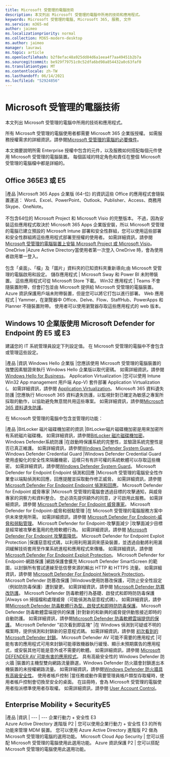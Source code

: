 ```yaml
---
title: Microsoft 受管理的電腦技術
description: 本文列出 Microsoft 受管理的電腦中所用的技術和應用程式。
keywords: Microsoft 受管理的電腦, Microsoft 365, 服務, 文件
ms.service: m365-md
author: jaimeo
ms.localizationpriority: normal
ms.collection: M365-modern-desktop
ms.author: jaimeo
manager: laurawi
ms.topic: article
ms.openlocfilehash: b2f8efac48a925dd84d6a1eea4f7aa49451b2b7a
ms.sourcegitcommit: be929f79751c0c52dfa6bd98a854432a0c63faf0
ms.translationtype: MT
ms.contentlocale: zh-TW
ms.lasthandoff: 06/14/2021
ms.locfileid: "52924856"
---
```

# <a name="microsoft-managed-desktop-technologies"></a>Microsoft 受管理的電腦技術

本文列出 Microsoft 受管理的電腦中所用的技術和應用程式。

<!-- Microsoft 365 E5; Device as a Service -->
<!-- in O365 table, standard suite, removed this sentence "Please see the Installation of Project/Visio 64bit Click to Run Addendum for important deployment instructions. -->

所有 Microsoft 受管理的電腦使用者都需要 Microsoft 365 企業版授權。 如需服務授權需求的詳細資訊，請參閱[Microsoft 受管理的電腦的必要條件](../get-ready/prerequisites.md)。

本文摘要說明所需 Enterprise 授權中包含的元件，以及服務如何搭配每個元件使用 Microsoft 受管理的電腦裝置。 每個區域的特定角色和責任在整個 Microsoft 受管理的電腦檔中都是詳細的。 

## <a name="office-365-e3-or-e5"></a>Office 365E3 或 E5
 |產品 |Microsoft 365 Apps 企業版 (64-位) 的資訊這些 Office 的應用程式會隨裝置運送： Word、Excel、PowerPoint、Outlook、Publisher、Access、商務用 Skype、OneNote。<br><br>不包含64位的 Microsoft Project 和 Microsoft Visio 的完整版本。 不過，因為安裝這些應用程式取決於 Microsoft 365 Apps 企業版安裝，所以 Microsoft 受管理的電腦已建立預設的 Microsoft Intune 部署和安全性群組，您可以使用這些部署和安全性群組將這些應用程式部署至授權的使用者。 如需詳細資訊，請參閱[Microsoft 受管理的電腦裝置上安裝 Microsoft Project 或 Microsoft Visio](../get-started/project-visio.md)。
OneDrive |Azure Active Directory當使用者第一次登入 OneDrive 時，會為使用者啟用單一登入。<br><br>包含「桌面」、「檔」及「圖片」資料夾的已知資料夾重新導向;由 Microsoft 受管理的電腦啟用和設定。
儲存應用程式 |   Microsoft Sway 和 Power BI 未附帶裝置。 這些應用程式可從 Microsoft Store 下載。
Win32 應用程式 |   Teams 不會隨裝置附帶，但會打包並由 Microsoft 提供給 Microsoft 受管理的電腦裝置。 Azure 資訊保護用戶端未附帶裝置，但是您可以將它打包以進行部署。
Web 應用程式 | Yammer，在瀏覽器中 Office、Delve、Flow、StaffHub、PowerApps 和 Planner 不隨裝置附帶。 使用者可以使用瀏覽器存取這些應用程式的 web 版本。


## <a name="windows-10-enterprise-e5-or-e3-with-microsoft-defender-for-endpoint"></a>Windows 10 企業版使用 Microsoft Defender for Endpoint 的 E5 或 E3
建議您的 IT 系統管理員設定下列設定值。 在 Microsoft 受管理的電腦中不會包含或管理這些設定。

 |產品 |資訊 Windows Hello 企業版 |您應該使用 Microsoft 受管理的電腦裝置的強雙因素驗證來執行 Windows Hello 企業版以取代密碼。 如需詳細資訊，請參閱[Windows Hello for Business](/windows/security/identity-protection/hello-for-business/hello-identity-verification)。
Application Virtualization |您可以使用 Intune Win32 App management 用戶端 App-V) 套件部署 Application Virtualization (。 如需詳細資訊，請參閱 [Application Virtualization](/windows/application-management/app-v/appv-technical-reference)。
Microsoft 365 資料遺失防護 |您應執行 Microsoft 365 資料遺失防護，以監視針對已確定為敏感之專案所採取的動作，以協助避免無意間共用這些專案。 如需詳細資訊，請參閱[Microsoft 365 資料遺失防護](../../compliance/endpoint-dlp-learn-about.md)。


在 Microsoft 受管理的電腦中包含並管理的功能：

 |產品 |BitLocker 磁片磁碟機加密的資訊 |BitLocker磁片磁碟機加密是用來加密所有系統磁片磁碟機。 如需詳細資訊，請參閱[BitLocker 磁片磁碟機加密](/windows/security/information-protection/bitlocker/bitlocker-overview)。
Windows Defender系統防護 |在啟動時保護系統的完整性，並驗證系統完整性是否已真正維護。 如需詳細資訊，請參閱[Windows Defender System Guard](/windows/security/threat-protection/windows-defender-system-guard/system-guard-how-hardware-based-root-of-trust-helps-protect-windows)。
Windows Defender Credential Guard |Windows Defender Credential Guard 使用虛擬化的安全性來隔離機密，這樣只有有許可權的系統軟體可以存取這些機密。 如需詳細資訊，請參閱[Windows Defender System Guard](/windows/security/threat-protection/windows-defender-system-guard/system-guard-how-hardware-based-root-of-trust-helps-protect-windows)。
Microsoft Defender for Endpoint Endpoint 偵測和回應 |Microsoft 受管理的電腦安全性作業會以端點偵測和回應，回應提醒並採取動作修正威脅。 如需詳細資訊，請參閱 [Microsoft Defender For Endpoint Endpoint 偵測和回應](/windows/security/threat-protection/microsoft-defender-atp/overview-endpoint-detection-response)。
Microsoft Defender for Endpoint 威脅專家 |Microsoft 受管理的電腦會透過目標的攻擊通知，與威脅專家的洞察力和資料整合。 您必須先提供額外的同意，才可啟用此服務。 如需詳細資訊，請參閱 [Microsoft Defender For Endpoint 威脅專家](/windows/security/threat-protection/microsoft-defender-atp/microsoft-threat-experts)。
Microsoft Defender for Endpoint-威脅和弱點管理 |在 Microsoft 受管理的電腦服務方案中供未來使用所需。 如需詳細資訊，請參閱 [Microsoft Defender For Endpoint-威脅和弱點管理](/windows/security/threat-protection/microsoft-defender-atp/next-gen-threat-and-vuln-mgt)。
Microsoft Defender for Endpoint-攻擊面減少 |攻擊面減少目標是經常被攻擊者濫用的危險軟體行為。 如需詳細資訊，請參閱 [Microsoft Defender For Endpoint 攻擊面降低](/windows/security/threat-protection/microsoft-defender-atp/attack-surface-reduction)。
Microsoft Defender for Endpoint Exploit Protection |保護惡意程式碼，以利用利用漏洞來感染裝置，並透過自動將利用漏洞緩解技術套用至作業系統進程和應用程式來傳播。 如需詳細資訊，請參閱 [Microsoft Defender For Endpoint Exploit Protection](/windows/security/threat-protection/microsoft-defender-atp/exploit-protection)。
Microsoft Defender for Endpoint-網路保護 |網路保護會擴充 Microsoft Defender SmartScreen 的範圍，以封鎖所有嘗試連線至低信譽來源的輸出 HTTP 和 HTTPS 流量。 如需詳細資訊，請參閱 [Microsoft Defender For Endpoint Network Protection](/windows/security/threat-protection/microsoft-defender-atp/network-protection)。
Microsoft Defender 防篡改保護 |Windows使用防篡改保護，可防止安全性設定（例如防防毒保護）遭到變更。 如需詳細資訊，請參閱 [Microsoft Defender 防篡改防護](/windows/security/threat-protection/microsoft-defender-antivirus/prevent-changes-to-security-settings-with-tamper-protection)。
Microsoft Defender 防毒軟體行為基礎、啟發式和即時防防毒保護 |Always on 掃描檔和處理威脅（可能偵測為惡意程式碼）。 如需詳細資訊，請參閱[Microsoft Defender 防毒軟體行為型、啟發式和即時防防毒保護](../../security/defender-endpoint/microsoft-defender-antivirus-in-windows-10.md)。
Microsoft Defender 防毒軟體雲端提供的保護 |針對新的和新興的威脅提供動態接近即時的自動防護。 如需詳細資訊，請參閱[Microsoft Defender 防毒軟體雲端提供的保護](/windows/security/threat-protection/microsoft-defender-antivirus/utilize-microsoft-cloud-protection-microsoft-defender-antivirus)。
Microsoft Defender "初次看到即區塊" |在 Windows 偵測到可疑或不明的檔案時，提供偵測和封鎖新的惡意程式碼。 如需詳細資訊，請參閱 [初次看到的 Microsoft Defender 封鎖](/windows/security/threat-protection/microsoft-defender-antivirus/configure-block-at-first-sight-microsoft-defender-antivirus)。
Microsoft Defender AV 可能不需要的應用程式 |可能有害的應用程式可用來封鎖可能導致機器執行緩慢、顯示未預期廣告的應用程式，或安裝其他可能是意外或不需要的軟體。 如需詳細資訊，請參閱 [Microsoft DEFENDER AV 可能有害的應用程式](/windows/security/threat-protection/microsoft-defender-antivirus/detect-block-potentially-unwanted-apps-microsoft-defender-antivirus)。
具有高級安全性的 Windows Defender 防火牆 |裝置的主機型雙向網路流量篩選，Windows Defender 防火牆會封鎖進出本機裝置的未授權網路流量。 如需詳細資訊，請參閱[Windows Defender 防火牆具有高級安全性](/windows/security/threat-protection/windows-firewall/windows-firewall-with-advanced-security)。
使用者帳戶控制 |當任務或動作需要管理員帳戶類型存取權時，使用者帳戶控制會切換至安全的桌面。 在註冊時，會為 Microsoft 受管理的電腦使用者指派標準使用者存取權。 如需詳細資訊，請參閱 [User Account Control](/windows/security/identity-protection/user-account-control/how-user-account-control-works)。


## <a name="enterprise-mobility--security-e5"></a>Enterprise Mobility + SecurityE5

 |產品 |資訊 
 |
 --- | ---
企業行動力 + 安全性 E3<br>Azure Active Directory 進階版 P2 |    您可以使用企業行動力 + 安全性 E3 的所有功能來管理 MDM 裝置。 您可以使用 Azure Active Directory 進階版 P2 做為 Microsoft 受管理的電腦的選用功能。
Microsoft Cloud App Security |  您可以搭配 Microsoft 受管理的電腦使用此選用功能。
Azure 資訊保護 P2  | 您可以搭配 Microsoft 受管理的電腦使用此選用功能。
